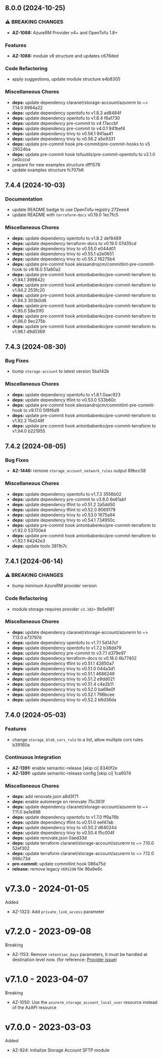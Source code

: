 ## 8.0.0 (2024-10-25)

### ⚠ BREAKING CHANGES

* **AZ-1088:** AzureRM Provider v4+ and OpenTofu 1.8+

### Features

* **AZ-1088:** module v8 structure and updates c676ded

### Code Refactoring

* apply suggestions, update module structure e4b8305

### Miscellaneous Chores

* **deps:** update dependency claranet/storage-account/azurerm to ~> 7.14.0 8994a22
* **deps:** update dependency opentofu to v1.8.3 ad8484f
* **deps:** update dependency opentofu to v1.8.4 f6a1730
* **deps:** update dependency pre-commit to v4 f7accbf
* **deps:** update dependency pre-commit to v4.0.1 941bef4
* **deps:** update dependency trivy to v0.56.1 941aa41
* **deps:** update dependency trivy to v0.56.2 a5e9331
* **deps:** update pre-commit hook pre-commit/pre-commit-hooks to v5 29524ba
* **deps:** update pre-commit hook tofuutils/pre-commit-opentofu to v2.1.0 ce0cccd
* prepare for new examples structure dff1578
* update examples structure fc707b6

## 7.4.4 (2024-10-03)

### Documentation

* update README badge to use OpenTofu registry 272eee4
* update README with `terraform-docs` v0.19.0 1ec7fc5

### Miscellaneous Chores

* **deps:** update dependency opentofu to v1.8.2 def8489
* **deps:** update dependency terraform-docs to v0.19.0 07d35cd
* **deps:** update dependency trivy to v0.55.0 e044d01
* **deps:** update dependency trivy to v0.55.1 a2e0651
* **deps:** update dependency trivy to v0.55.2 f6275b4
* **deps:** update pre-commit hook alessandrojcm/commitlint-pre-commit-hook to v9.18.0 51a60a2
* **deps:** update pre-commit hook antonbabenko/pre-commit-terraform to v1.94.1 399842c
* **deps:** update pre-commit hook antonbabenko/pre-commit-terraform to v1.94.2 253fc20
* **deps:** update pre-commit hook antonbabenko/pre-commit-terraform to v1.94.3 303b0d6
* **deps:** update pre-commit hook antonbabenko/pre-commit-terraform to v1.95.0 58e31f0
* **deps:** update pre-commit hook antonbabenko/pre-commit-terraform to v1.96.0 9ec275b
* **deps:** update pre-commit hook antonbabenko/pre-commit-terraform to v1.96.1 d9d0369

## 7.4.3 (2024-08-30)

### Bug Fixes

* bump `storage-account` to latest version 5ba142b

### Miscellaneous Chores

* **deps:** update dependency opentofu to v1.8.1 0aac923
* **deps:** update dependency tflint to v0.53.0 533b60c
* **deps:** update pre-commit hook alessandrojcm/commitlint-pre-commit-hook to v9.17.0 5f8f6d9
* **deps:** update pre-commit hook antonbabenko/pre-commit-terraform to v1.92.2 15d248f
* **deps:** update pre-commit hook antonbabenko/pre-commit-terraform to v1.94.0 b221955

## 7.4.2 (2024-08-05)


### Bug Fixes

* **AZ-1446:** remove `storage_account_network_rules` output 89bcc58


### Miscellaneous Chores

* **deps:** update dependency opentofu to v1.7.3 3556b02
* **deps:** update dependency pre-commit to v3.8.0 6e61abf
* **deps:** update dependency tflint to v0.51.2 2a5dd50
* **deps:** update dependency tflint to v0.52.0 8069179
* **deps:** update dependency trivy to v0.53.0 1675a94
* **deps:** update dependency trivy to v0.54.1 734950c
* **deps:** update pre-commit hook antonbabenko/pre-commit-terraform to v1.92.0 53700e4
* **deps:** update pre-commit hook antonbabenko/pre-commit-terraform to v1.92.1 94242e3
* **deps:** update tools 3811b7c

## 7.4.1 (2024-06-14)


### ⚠ BREAKING CHANGES

* bump minimum AzureRM provider version

### Code Refactoring

* module storage requires provider `v3.102+` 9b5e981


### Miscellaneous Chores

* **deps:** update dependency claranet/storage-account/azurerm to ~> 7.13.0 e73797d
* **deps:** update dependency opentofu to v1.7.1 5d147cf
* **deps:** update dependency opentofu to v1.7.2 b38dd79
* **deps:** update dependency pre-commit to v3.7.1 d379e97
* **deps:** update dependency terraform-docs to v0.18.0 6b77402
* **deps:** update dependency tflint to v0.51.1 42850a7
* **deps:** update dependency trivy to v0.51.0 044a3d1
* **deps:** update dependency trivy to v0.51.1 4686249
* **deps:** update dependency trivy to v0.51.2 e9dd021
* **deps:** update dependency trivy to v0.51.4 c4e2b11
* **deps:** update dependency trivy to v0.52.0 ba69a0f
* **deps:** update dependency trivy to v0.52.1 796bcee
* **deps:** update dependency trivy to v0.52.2 b6d36da

## 7.4.0 (2024-05-03)


### Features

* change `storage_blob_cors_rule` to a list, allow multiple cors rules b39160a


### Continuous Integration

* **AZ-1391:** enable semantic-release [skip ci] 8340f2e
* **AZ-1391:** update semantic-release config [skip ci] 1ca9074


### Miscellaneous Chores

* **deps:** add renovate.json a8d3f71
* **deps:** enable automerge on renovate 75c393f
* **deps:** update dependency claranet/storage-account/azurerm to ~> 7.11.0 be1e898
* **deps:** update dependency opentofu to v1.7.0 ff9a76b
* **deps:** update dependency tflint to v0.51.0 eef47ab
* **deps:** update dependency trivy to v0.50.2 d64024d
* **deps:** update dependency trivy to v0.50.4 f5c004f
* **deps:** update renovate.json 0aed33d
* **deps:** update terraform claranet/storage-account/azurerm to ~> 7.10.0 52ef302
* **deps:** update terraform claranet/storage-account/azurerm to ~> 7.12.0 996c73d
* **pre-commit:** update commitlint hook 086a75d
* **release:** remove legacy `VERSION` file 96a9e6c

# v7.3.0 - 2024-01-05

Added
  * AZ-1323: Add `private_link_access` parameter

# v7.2.0 - 2023-09-08

Breaking
  * AZ-1153: Remove `retention_days` parameters, it must be handled at destination level now. (for reference: [Provider issue](https://github.com/hashicorp/terraform-provider-azurerm/issues/23051))

# v7.1.0 - 2023-04-07

Breaking
  * AZ-1050: Use the `azurerm_storage_account_local_user` resource instead of the AzAPI resource

# v7.0.0 - 2023-03-03

Added
  * AZ-924: Initialize Storage Account SFTP module
